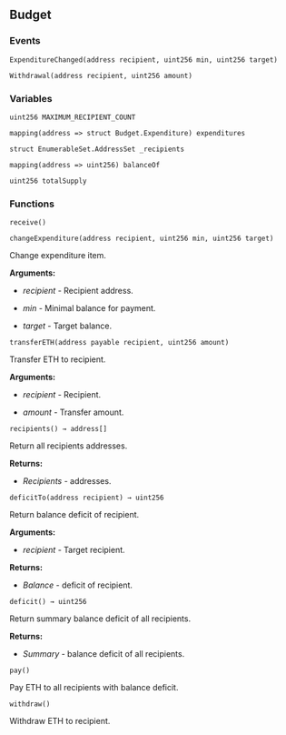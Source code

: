 ## Budget





### Events
```solidity
ExpenditureChanged(address recipient, uint256 min, uint256 target)
```





```solidity
Withdrawal(address recipient, uint256 amount)
```






### Variables
```solidity
uint256 MAXIMUM_RECIPIENT_COUNT
```



```solidity
mapping(address => struct Budget.Expenditure) expenditures
```



```solidity
struct EnumerableSet.AddressSet _recipients
```



```solidity
mapping(address => uint256) balanceOf
```



```solidity
uint256 totalSupply
```




### Functions
```solidity
receive()
```





```solidity
changeExpenditure(address recipient, uint256 min, uint256 target)
```

Change expenditure item.




**Arguments:**
- *recipient* - Recipient address.

- *min* - Minimal balance for payment.

- *target* - Target balance.

```solidity
transferETH(address payable recipient, uint256 amount)
```

Transfer ETH to recipient.




**Arguments:**
- *recipient* - Recipient.

- *amount* - Transfer amount.

```solidity
recipients() → address[]
```

Return all recipients addresses.




**Returns:**
- *Recipients* - addresses.

```solidity
deficitTo(address recipient) → uint256
```

Return balance deficit of recipient.




**Arguments:**
- *recipient* - Target recipient.


**Returns:**
- *Balance* - deficit of recipient.

```solidity
deficit() → uint256
```

Return summary balance deficit of all recipients.




**Returns:**
- *Summary* - balance deficit of all recipients.

```solidity
pay()
```

Pay ETH to all recipients with balance deficit.



```solidity
withdraw()
```

Withdraw ETH to recipient.




